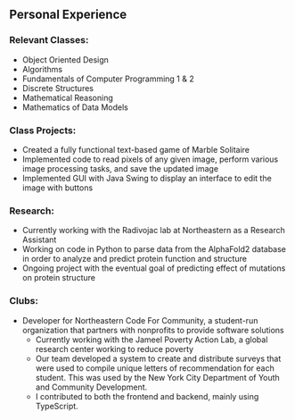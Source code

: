 ## Personal Experience

### Relevant Classes:
- Object Oriented Design
- Algorithms
- Fundamentals of Computer Programming 1 & 2
- Discrete Structures
- Mathematical Reasoning
- Mathematics of Data Models

### Class Projects:
- Created a fully functional text-based game of Marble Solitaire 
- Implemented code to read pixels of any given image, perform various image processing tasks, and save the updated image
- Implemented GUI with Java Swing to display an interface to edit the image with buttons

### Research:
- Currently working with the Radivojac lab at Northeastern as a Research Assistant 
- Working on code in Python to parse data from the AlphaFold2 database in order to analyze and predict protein function and structure 
- Ongoing project with the eventual goal of predicting effect of mutations on protein structure  

### Clubs:
- Developer for Northeastern Code For Community, a student-run organization that partners with nonprofits to provide software solutions 
  - Currently working with the Jameel Poverty Action Lab, a global research center working to reduce poverty
  - Our team developed a system to create and distribute surveys that were used to compile unique letters of   recommendation for each student. This was used by the New York City Department of Youth and Community Development.
  - I contributed to both the frontend and backend, mainly using TypeScript.
